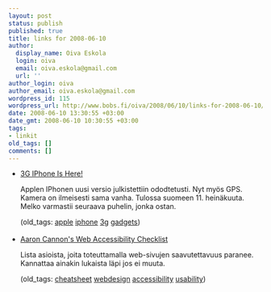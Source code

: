 ```yaml
---
layout: post
status: publish
published: true
title: links for 2008-06-10
author:
  display_name: Oiva Eskola
  login: oiva
  email: oiva.eskola@gmail.com
  url: ''
author_login: oiva
author_email: oiva.eskola@gmail.com
wordpress_id: 115
wordpress_url: http://www.bobs.fi/oiva/2008/06/10/links-for-2008-06-10/
date: 2008-06-10 13:30:55 +03:00
date_gmt: 2008-06-10 10:30:55 +03:00
tags:
- linkit
old_tags: []
comments: []
---
```

<ul class="delicious">
<li>
<div class="delicious-link"><a href="http://gizmodo.com/5014675/the-3g-iphone-is-official--july-11th-starting-at-199">3G IPhone Is Here!</a></div></p>
<div class="delicious-extended">Applen IPhonen uusi versio julkistettiin ododtetusti. Nyt myös GPS. Kamera on ilmeisesti sama vanha. Tulossa suomeen 11. heinäkuuta. Melko varmastii seuraava puhelin, jonka ostan.</div></p>
<div class="delicious-tags">(old_tags: <a href="http://del.icio.us/oiva/apple">apple</a> <a href="http://del.icio.us/oiva/iphone">iphone</a> <a href="http://del.icio.us/oiva/3g">3g</a> <a href="http://del.icio.us/oiva/gadgets">gadgets</a>)</div><br />
	</li>
<li>
<div class="delicious-link"><a href="http://cameronmoll.com/archives/2008/06/web_accessibility_checklist/">Aaron Cannon's Web Accessibility Checklist</a></div></p>
<div class="delicious-extended">Lista asioista, joita toteuttamalla web-sivujen saavutettavuus paranee. Kannattaa ainakin lukaista läpi jos ei muuta.</div></p>
<div class="delicious-tags">(old_tags: <a href="http://del.icio.us/oiva/cheatsheet">cheatsheet</a> <a href="http://del.icio.us/oiva/webdesign">webdesign</a> <a href="http://del.icio.us/oiva/accessibility">accessibility</a> <a href="http://del.icio.us/oiva/usability">usability</a>)</div><br />
	</li>
</ul>
